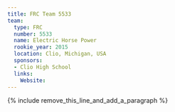```yaml
---
title: FRC Team 5533
team:
  type: FRC
  number: 5533
  name: Electric Horse Power
  rookie_year: 2015
  location: Clio, Michigan, USA
  sponsors:
  - Clio High School
  links:
    Website:
---
```


{% include remove_this_line_and_add_a_paragraph %}